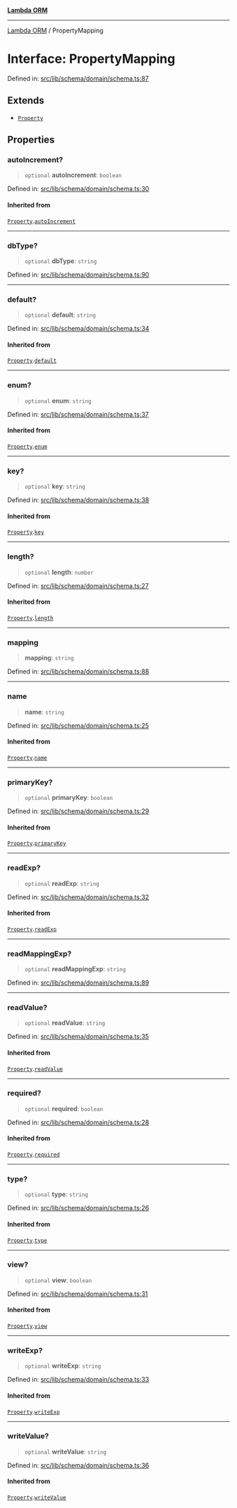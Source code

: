 [**Lambda ORM**](../README.md)

***

[Lambda ORM](../README.md) / PropertyMapping

# Interface: PropertyMapping

Defined in: [src/lib/schema/domain/schema.ts:87](https://github.com/lambda-orm/lambdaorm-base/blob/54d568062b637a6aed5442a048b140146d1f573b/src/lib/schema/domain/schema.ts#L87)

## Extends

- [`Property`](Property.md)

## Properties

### autoIncrement?

> `optional` **autoIncrement**: `boolean`

Defined in: [src/lib/schema/domain/schema.ts:30](https://github.com/lambda-orm/lambdaorm-base/blob/54d568062b637a6aed5442a048b140146d1f573b/src/lib/schema/domain/schema.ts#L30)

#### Inherited from

[`Property`](Property.md).[`autoIncrement`](Property.md#autoincrement)

***

### dbType?

> `optional` **dbType**: `string`

Defined in: [src/lib/schema/domain/schema.ts:90](https://github.com/lambda-orm/lambdaorm-base/blob/54d568062b637a6aed5442a048b140146d1f573b/src/lib/schema/domain/schema.ts#L90)

***

### default?

> `optional` **default**: `string`

Defined in: [src/lib/schema/domain/schema.ts:34](https://github.com/lambda-orm/lambdaorm-base/blob/54d568062b637a6aed5442a048b140146d1f573b/src/lib/schema/domain/schema.ts#L34)

#### Inherited from

[`Property`](Property.md).[`default`](Property.md#default)

***

### enum?

> `optional` **enum**: `string`

Defined in: [src/lib/schema/domain/schema.ts:37](https://github.com/lambda-orm/lambdaorm-base/blob/54d568062b637a6aed5442a048b140146d1f573b/src/lib/schema/domain/schema.ts#L37)

#### Inherited from

[`Property`](Property.md).[`enum`](Property.md#enum)

***

### key?

> `optional` **key**: `string`

Defined in: [src/lib/schema/domain/schema.ts:38](https://github.com/lambda-orm/lambdaorm-base/blob/54d568062b637a6aed5442a048b140146d1f573b/src/lib/schema/domain/schema.ts#L38)

#### Inherited from

[`Property`](Property.md).[`key`](Property.md#key)

***

### length?

> `optional` **length**: `number`

Defined in: [src/lib/schema/domain/schema.ts:27](https://github.com/lambda-orm/lambdaorm-base/blob/54d568062b637a6aed5442a048b140146d1f573b/src/lib/schema/domain/schema.ts#L27)

#### Inherited from

[`Property`](Property.md).[`length`](Property.md#length)

***

### mapping

> **mapping**: `string`

Defined in: [src/lib/schema/domain/schema.ts:88](https://github.com/lambda-orm/lambdaorm-base/blob/54d568062b637a6aed5442a048b140146d1f573b/src/lib/schema/domain/schema.ts#L88)

***

### name

> **name**: `string`

Defined in: [src/lib/schema/domain/schema.ts:25](https://github.com/lambda-orm/lambdaorm-base/blob/54d568062b637a6aed5442a048b140146d1f573b/src/lib/schema/domain/schema.ts#L25)

#### Inherited from

[`Property`](Property.md).[`name`](Property.md#name)

***

### primaryKey?

> `optional` **primaryKey**: `boolean`

Defined in: [src/lib/schema/domain/schema.ts:29](https://github.com/lambda-orm/lambdaorm-base/blob/54d568062b637a6aed5442a048b140146d1f573b/src/lib/schema/domain/schema.ts#L29)

#### Inherited from

[`Property`](Property.md).[`primaryKey`](Property.md#primarykey)

***

### readExp?

> `optional` **readExp**: `string`

Defined in: [src/lib/schema/domain/schema.ts:32](https://github.com/lambda-orm/lambdaorm-base/blob/54d568062b637a6aed5442a048b140146d1f573b/src/lib/schema/domain/schema.ts#L32)

#### Inherited from

[`Property`](Property.md).[`readExp`](Property.md#readexp)

***

### readMappingExp?

> `optional` **readMappingExp**: `string`

Defined in: [src/lib/schema/domain/schema.ts:89](https://github.com/lambda-orm/lambdaorm-base/blob/54d568062b637a6aed5442a048b140146d1f573b/src/lib/schema/domain/schema.ts#L89)

***

### readValue?

> `optional` **readValue**: `string`

Defined in: [src/lib/schema/domain/schema.ts:35](https://github.com/lambda-orm/lambdaorm-base/blob/54d568062b637a6aed5442a048b140146d1f573b/src/lib/schema/domain/schema.ts#L35)

#### Inherited from

[`Property`](Property.md).[`readValue`](Property.md#readvalue)

***

### required?

> `optional` **required**: `boolean`

Defined in: [src/lib/schema/domain/schema.ts:28](https://github.com/lambda-orm/lambdaorm-base/blob/54d568062b637a6aed5442a048b140146d1f573b/src/lib/schema/domain/schema.ts#L28)

#### Inherited from

[`Property`](Property.md).[`required`](Property.md#required)

***

### type?

> `optional` **type**: `string`

Defined in: [src/lib/schema/domain/schema.ts:26](https://github.com/lambda-orm/lambdaorm-base/blob/54d568062b637a6aed5442a048b140146d1f573b/src/lib/schema/domain/schema.ts#L26)

#### Inherited from

[`Property`](Property.md).[`type`](Property.md#type)

***

### view?

> `optional` **view**: `boolean`

Defined in: [src/lib/schema/domain/schema.ts:31](https://github.com/lambda-orm/lambdaorm-base/blob/54d568062b637a6aed5442a048b140146d1f573b/src/lib/schema/domain/schema.ts#L31)

#### Inherited from

[`Property`](Property.md).[`view`](Property.md#view)

***

### writeExp?

> `optional` **writeExp**: `string`

Defined in: [src/lib/schema/domain/schema.ts:33](https://github.com/lambda-orm/lambdaorm-base/blob/54d568062b637a6aed5442a048b140146d1f573b/src/lib/schema/domain/schema.ts#L33)

#### Inherited from

[`Property`](Property.md).[`writeExp`](Property.md#writeexp)

***

### writeValue?

> `optional` **writeValue**: `string`

Defined in: [src/lib/schema/domain/schema.ts:36](https://github.com/lambda-orm/lambdaorm-base/blob/54d568062b637a6aed5442a048b140146d1f573b/src/lib/schema/domain/schema.ts#L36)

#### Inherited from

[`Property`](Property.md).[`writeValue`](Property.md#writevalue)
